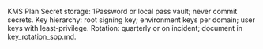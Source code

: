 KMS Plan
Secret storage: 1Password or local pass vault; never commit secrets.
Key hierarchy: root signing key; environment keys per domain; user keys with least-privilege.
Rotation: quarterly or on incident; document in key_rotation_sop.md.
